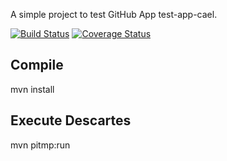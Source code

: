 A simple project to test GitHub App test-app-cael.

[![Build Status](https://travis-ci.org/CaelProjects/experiments.svg?branch=master)](https://travis-ci.org/CaelProjects/experiments)
[![Coverage Status](https://coveralls.io/repos/github/CaelProjects/experiments/badge.svg?branch=master)](https://coveralls.io/github/CaelProjects/experiments?branch=master)

Compile
-------
mvn install

Execute Descartes
-----------------
mvn pitmp:run
